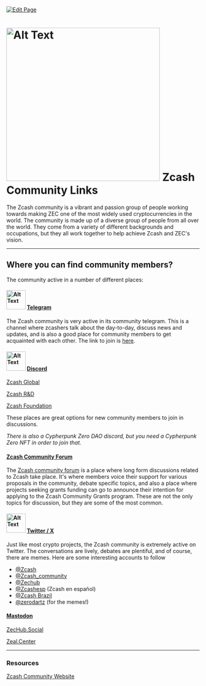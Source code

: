 <a href="https://github.com/Zechub/zechub/edit/main/site/Zcash_Community/Community_Links.md" target="_blank">
  <img src="https://img.shields.io/badge/Edit-blue" alt="Edit Page"/>
</a>

# <img src="https://i.ibb.co/qYhRbJM/image-2024-02-03-174147713.png" alt="Alt Text" width="400"/> Zcash Community Links

The Zcash community is a vibrant and passion group of people working towards making ZEC one of the most widely used cryptocurrencies in the world. The community is made up of a diverse group of people from all over the world. They come from a variety of different backgrounds and occupations, but they all work together to help achieve Zcash and ZEC's vision.

----

## Where you can find community members?

The community active in a number of different places:

#### <img src="https://i.ibb.co/qBrb4qK/image-2024-02-03-173937048.png" alt="Alt Text" width="50"/>   <ins>Telegram</ins>

The Zcash community is very active in its community telegram. This is a channel where zcashers talk about the day-to-day, discuss news and updates, and is also a good place for community members to get acquainted with each other. The link to join is [here](https://t.me/Zcash_Community).

#### <img src="https://i.ibb.co/kxVwQxM/image-2024-02-03-174056252.png" alt="Alt Text" width="50"/>   <ins>Discord</ins>

[Zcash Global](https://discord.gg/zcash) 

[Zcash R&D](https://discord.gg/xpzPR53xtU)

[Zcash Foundation](https://discord.gg/na6QZNd)

These places are great options for new community members to join in discussions.

*There is also a Cypherpunk Zero DAO discord, but you need a Cypherpunk Zero NFT in order to join that.*

#### <ins>Zcash Community Forum</ins>

The [Zcash community forum](https://forum.zcashcommunity.com/) is a place where long form discussions related to Zcash take place. It's where members voice their support for various proposals in the community, debate specific topics, and also a place where projects seeking grants funding can go to announce their intention for applying to the Zcash Community Grants program. These are not the only topics for discussion, but they are some of the most common.

#### <img src="https://i.ibb.co/mqKfr62/image-2024-02-03-174240928.png" alt="Alt Text" width="50"/>   <ins>Twitter / X</ins>

Just like most crypto projects, the Zcash community is extremely active on Twitter. The conversations are lively, debates are plentiful, and of course, there are memes. Here are some interesting accounts to follow
- [@Zcash](https://x.com/zcash)
- [@Zcash_community](https://x.com/zcash_community)
- [@Zechub](https://x.com/zechub)
- [@Zcashesp](https://x.com/zcashesp) (Zcash en español)
- [@Zcash Brazil](https://x.com/zcashbrazil)
- [@zerodartz](https://x.com/Zerodartz) (for the memes!)

  
#### <ins>Mastodon</ins>


<a rel="me" href="https://zechub.social/@Zechub">ZecHub.Social</a>

[Zeal.Center](https://zeal.center)

----

### Resources

[Zcash Community Website](https://www.zcashcommunity.com/)
